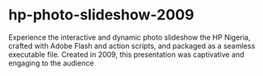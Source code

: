 # hp-photo-slideshow-2009
Experience the interactive and dynamic photo slideshow the HP Nigeria, crafted with Adobe Flash and action scripts, and packaged as a seamless executable file. Created in 2009, this presentation was captivative and engaging to the audience
